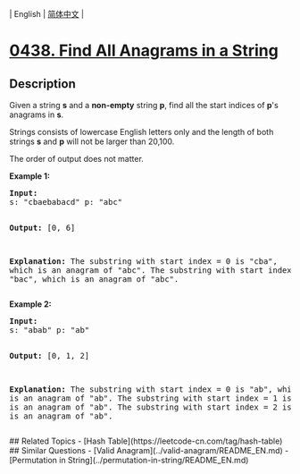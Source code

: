 
| English | [简体中文](README.md) |
# [0438. Find All Anagrams in a String](https://leetcode-cn.com/problems/find-all-anagrams-in-a-string/)
## Description
<p>Given a string <b>s</b> and a <b>non-empty</b> string <b>p</b>, find all the start indices of <b>p</b>'s anagrams in <b>s</b>.</p>

<p>Strings consists of lowercase English letters only and the length of both strings <b>s</b> and <b>p</b> will not be larger than 20,100.</p>

<p>The order of output does not matter.</p>

<p><b>Example 1:</b>
<pre>
<b>Input:</b>
s: "cbaebabacd" p: "abc"

<b>Output:</b>
[0, 6]

<b>Explanation:</b>
The substring with start index = 0 is "cba", which is an anagram of "abc".
The substring with start index = 6 is "bac", which is an anagram of "abc".
</pre>
</p>

<p><b>Example 2:</b>
<pre>
<b>Input:</b>
s: "abab" p: "ab"

<b>Output:</b>
[0, 1, 2]

<b>Explanation:</b>
The substring with start index = 0 is "ab", which is an anagram of "ab".
The substring with start index = 1 is "ba", which is an anagram of "ab".
The substring with start index = 2 is "ab", which is an anagram of "ab".
</pre>
</p>
## Related Topics
- [Hash Table](https://leetcode-cn.com/tag/hash-table)
## Similar Questions
- [Valid Anagram](../valid-anagram/README_EN.md)
- [Permutation in String](../permutation-in-string/README_EN.md)
